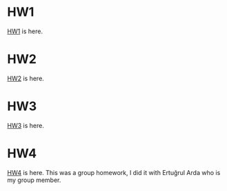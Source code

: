 # HW1

[HW1](HW1/IE582_hw1.html) is here.

# HW2

[HW2](HW2/IE582-HW2.html) is here.

# HW3

[HW3](HW3/IE582_HW3.html) is here.

# HW4

[HW4](HW4/IE582_HW4.html) is here. This was a group homework, I did it with Ertuğrul Arda who is my group member.

